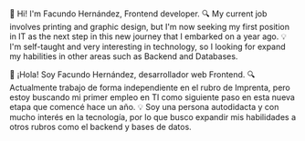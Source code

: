👋 Hi! I'm Facundo Hernández, Frontend developer.
🔍 My current job involves printing and graphic design, but I'm now seeking my first position in IT as the next step in this new journey that I embarked on a year ago.
💡 I'm self-taught and very interesting in technology, so I looking for expand my habilities in other areas such as Backend and Databases.

👋 ¡Hola! Soy Facundo Hernández, desarrollador web Frontend.
🔍 Actualmente trabajo de forma independiente en el rubro de Imprenta, pero estoy buscando mi primer empleo en TI como siguiente paso en esta nueva etapa que comencé hace un año.
💡 Soy una persona autodidacta y con mucho interés en la tecnología, por lo que busco expandir mis habilidades a otros rubros como el backend y bases de datos.

<!---
facuhdezz/facuhdezz is a ✨ special ✨ repository because its `README.md` (this file) appears on your GitHub profile.
You can click the Preview link to take a look at your changes.
--->
